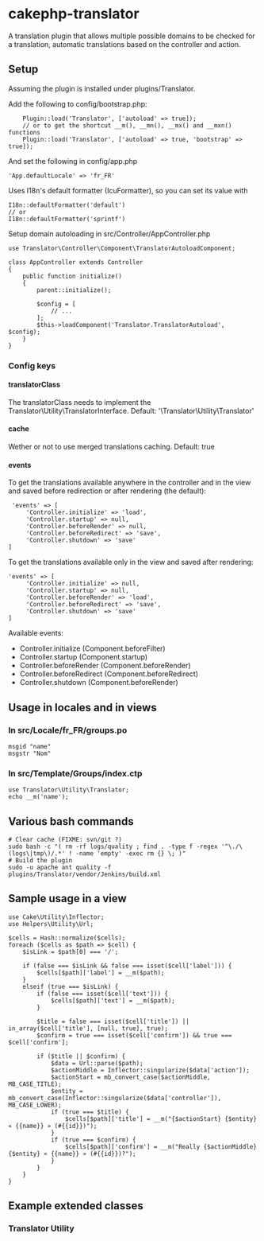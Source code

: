 # cakephp-translator
A translation plugin that allows multiple possible domains to be checked for a translation, automatic translations based on the controller and action.

## Setup

Assuming the plugin is installed under plugins/Translator.

Add the following to config/bootstrap.php:
```
    Plugin::load('Translator', ['autoload' => true]);
    // or to get the shortcut __m(), __mn(), __mx() and __mxn() functions
    Plugin::load('Translator', ['autoload' => true, 'bootstrap' => true]);

```

And set the following in config/app.php
```
'App.defaultLocale' => 'fr_FR'
```

Uses I18n's default formatter (IcuFormatter), so you can set its value with
```
I18n::defaultFormatter('default')
// or
I18n::defaultFormatter('sprintf')
```

Setup domain autoloading in src/Controller/AppController.php
```
use Translator\Controller\Component\TranslatorAutoloadComponent;

class AppController extends Controller
{
    public function initialize()
    {
        parent::initialize();

        $config = [
            // ...
        ];
        $this->loadComponent('Translator.TranslatorAutoload', $config);
    }
}
```

### Config keys

#### translatorClass
The translatorClass needs to implement the Translator\Utility\TranslatorInterface.
Default: '\\Translator\\Utility\\Translator'

#### cache
Wether or not to use merged translations caching.
Default: true

#### events

To get the translations available anywhere in the controller and in the
view and saved before redirection or after rendering (the default):
```
 'events' => [
     'Controller.initialize' => 'load',
     'Controller.startup' => null,
     'Controller.beforeRender' => null,
     'Controller.beforeRedirect' => 'save',
     'Controller.shutdown' => 'save'
]
```

To get the translations available only in the view and saved after
rendering:
```
'events' => [
     'Controller.initialize' => null,
     'Controller.startup' => null,
     'Controller.beforeRender' => 'load',
     'Controller.beforeRedirect' => 'save',
     'Controller.shutdown' => 'save'
]
```

Available events:
 - Controller.initialize (Component.beforeFilter)
 - Controller.startup (Component.startup)
 - Controller.beforeRender (Component.beforeRender)
 - Controller.beforeRedirect (Component.beforeRedirect)
 - Controller.shutdown (Component.beforeRender)

## Usage in locales and in views

### In src/Locale/fr_FR/groups.po
    msgid "name"
    msgstr "Nom"

### In src/Template/Groups/index.ctp
    use Translator\Utility\Translator;
    echo __m('name');

## Various bash commands
```
# Clear cache (FIXME: svn/git ?)
sudo bash -c "( rm -rf logs/quality ; find . -type f -regex '^\./\(logs\|tmp\)/.*' ! -name 'empty' -exec rm {} \; )"
# Build the plugin
sudo -u apache ant quality -f plugins/Translator/vendor/Jenkins/build.xml
```

## Sample usage in a view
```
use Cake\Utility\Inflector;
use Helpers\Utility\Url;

$cells = Hash::normalize($cells);
foreach ($cells as $path => $cell) {
    $isLink = $path[0] === '/';

    if (false === $isLink && false === isset($cell['label'])) {
        $cells[$path]['label'] = __m($path);
    }
    elseif (true === $isLink) {
        if (false === isset($cell['text'])) {
            $cells[$path]['text'] = __m($path);
        }

        $title = false === isset($cell['title']) || in_array($cell['title'], [null, true], true);
        $confirm = true === isset($cell['confirm']) && true === $cell['confirm'];

        if ($title || $confirm) {
            $data = Url::parse($path);
            $actionMiddle = Inflector::singularize($data['action']);
            $actionStart = mb_convert_case($actionMiddle, MB_CASE_TITLE);
            $entity = mb_convert_case(Inflector::singularize($data['controller']), MB_CASE_LOWER);
            if (true === $title) {
                $cells[$path]['title'] = __m("{$actionStart} {$entity} « {{name}} » (#{{id}})");
            }
            if (true === $confirm) {
                $cells[$path]['confirm'] = __m("Really {$actionMiddle} {$entity} « {{name}} » (#{{id}})?");
            }
        }
    }
}
```

## Example extended classes

### Translator Utility